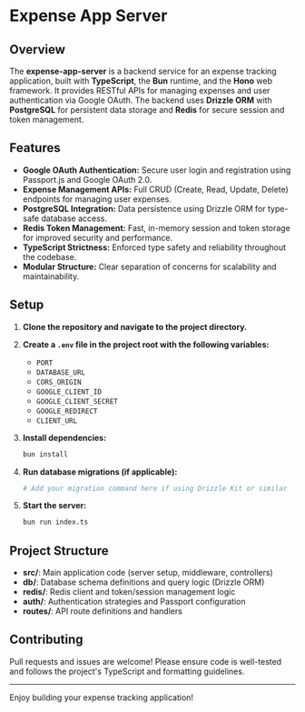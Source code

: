 # Expense App Server

## Overview

The **expense-app-server** is a backend service for an expense tracking application, built with **TypeScript**, the **Bun** runtime, and the **Hono** web framework. It provides RESTful APIs for managing expenses and user authentication via Google OAuth. The backend uses **Drizzle ORM** with **PostgreSQL** for persistent data storage and **Redis** for secure session and token management.

## Features

- **Google OAuth Authentication:** Secure user login and registration using Passport.js and Google OAuth 2.0.
- **Expense Management APIs:** Full CRUD (Create, Read, Update, Delete) endpoints for managing user expenses.
- **PostgreSQL Integration:** Data persistence using Drizzle ORM for type-safe database access.
- **Redis Token Management:** Fast, in-memory session and token storage for improved security and performance.
- **TypeScript Strictness:** Enforced type safety and reliability throughout the codebase.
- **Modular Structure:** Clear separation of concerns for scalability and maintainability.

## Setup

1. **Clone the repository and navigate to the project directory.**

2. **Create a `.env` file in the project root with the following variables:**

   - `PORT`
   - `DATABASE_URL`
   - `CORS_ORIGIN`
   - `GOOGLE_CLIENT_ID`
   - `GOOGLE_CLIENT_SECRET`
   - `GOOGLE_REDIRECT`
   - `CLIENT_URL`

3. **Install dependencies:**

   ```bash
   bun install
   ```

4. **Run database migrations (if applicable):**

   ```bash
   # Add your migration command here if using Drizzle Kit or similar
   ```

5. **Start the server:**
   ```bash
   bun run index.ts
   ```

## Project Structure

- **src/**: Main application code (server setup, middleware, controllers)
- **db/**: Database schema definitions and query logic (Drizzle ORM)
- **redis/**: Redis client and token/session management logic
- **auth/**: Authentication strategies and Passport configuration
- **routes/**: API route definitions and handlers

## Contributing

Pull requests and issues are welcome! Please ensure code is well-tested and follows the project's TypeScript and formatting guidelines.

---

Enjoy building your expense tracking application!
